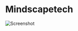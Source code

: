 # Mindscapetech
![Screenshot ](https://github.com/Harshikayelane11/Mindscapetech/assets/126764829/ef544cfc-7a38-473c-8d01-25951e138cf1)
